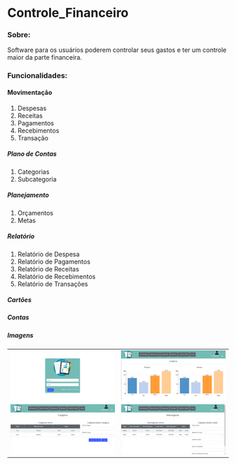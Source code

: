 # Controle_Financeiro
### Sobre:
Software para os usuários poderem controlar seus gastos e ter um controle maior da parte financeira.

### Funcionalidades:
#### Movimentação
<ol>
  <li>Despesas</li>
  <li>Receitas</li>
  <li>Pagamentos</li>
  <li>Recebimentos</li>
  <li>Transação</li>
</ol>

##### Plano de Contas
<ol>
  <li>Categorias</li>
  <li>Subcategoria</li>
</ol>

##### Planejamento
<ol>
  <li>Orçamentos</li>
  <li>Metas</li>
</ol>

##### Relatório
<ol>
  <li>Relatório de Despesa</li>
  <li>Relatório de Pagamentos</li>
  <li>Relatório de Receitas</li>
  <li>Relatório de Recebimentos</li>
  <li>Relatório de Transações</li>
</ol>

##### Cartões

##### Contas

##### Imagens

<table>
  <tr>
    <td><img src="layout/login.png"></td>
    <td><img src="layout/paginainicial.png"></td>
  </tr>
  <tr>
    <td><img src="layout/categorias.png"></td>
    <td><img src="layout/cartaocredito.png"></td>
  </tr>
</table>
